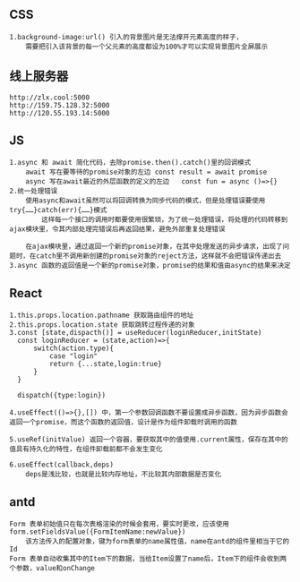 ## CSS
    1.background-image:url() 引入的背景图片是无法撑开元素高度的样子，
        需要把引入该背景的每一个父元素的高度都设为100%才可以实现背景图片全屏展示


## 线上服务器
    http://zlx.cool:5000
    http://159.75.128.32:5000
    http://120.55.193.14:5000
    
## JS
    1.async 和 await 简化代码，去除promise.then().catch()里的回调模式
        await 写在要等待的promise对象的左边 const result = await promise
        async 写在await最近的外层函数的定义的左边   const fun = async ()=>{}
    2.统一处理错误
        使用async和await虽然可以将回调转换为同步代码的模式，但是处理错误要使用try{……}catch(err){……}模式
            这样每一个接口的调用时都要使用很繁琐，为了统一处理错误，将处理的代码转移到ajax模块里，令其内部处理完错误后再返回结果，避免外部重复处理错误
        
        在ajax模块里，通过返回一个新的promise对象，在其中处理发送的异步请求，出现了问题时，在catch里不调用新创建的promise对象的reject方法，这样就不会把错误传递出去
    3.async 函数的返回值是一个新的promise对象，promise的结果和值由async的结果来决定
        
    


## React
    1.this.props.location.pathname 获取路由组件的地址
    2.this.props.location.state 获取跳转过程传递的对象
    3.const [state,dispacth()] = useReducer(loginReducer,initState)
      const loginReducer = (state,action)=>{
          switch(action.type){
              case "login"
              return {...state,login:true}
          }
      }

      dispatch({type:login})

    4.useEffect(()=>{},[]) 中，第一个参数回调函数不要设置成异步函数，因为异步函数会返回一个promise，而这个函数的返回值，设计是作为组件卸载时调用的函数

    5.useRef(initValue) 返回一个容器，要获取其中的值使用.current属性，保存在其中的值具有持久化的特性，在组件卸载前都不会发生变化

    6.useEffect(callback,deps) 
        deps是浅比较，也就是比较内存地址，不比较其内部数据是否变化


## antd
    Form 表单初始值只在每次表格渲染的时候会套用，要实时更改，应该使用form.setFieldsValue({FormItemName:newValue})
        该方法传入的配置对象，键为form表单的name属性值，name在antd的组件里相当于它的Id
    Form 表单自动收集其中的Item下的数据，当给Item设置了name后，Item下的组件会收到两个参数，value和onChange